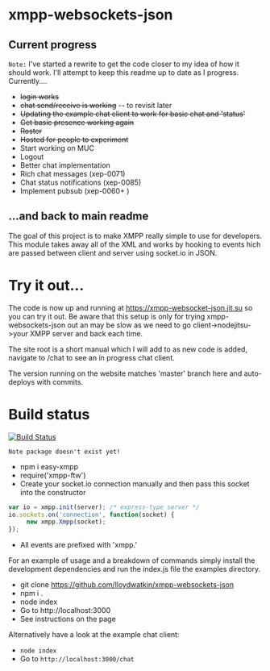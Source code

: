 # xmpp-websockets-json

## Current progress

```Note:``` I've started a rewrite to get the code closer to my idea of how it should work. 
I'll attempt to keep this readme up to date as I progress. Currently....

- <del>login works</del>
- <del>chat send/receive is working</del> -- to revisit later
- <del>Updating the example chat client to work for basic chat and 'status'</del>
- <del>Get basic presence working again</del>
- <del>Roster</del>
- <del>Hosted for people to experiment</del>
- Start working on MUC
- Logout
- Better chat implementation
- Rich chat messages (xep-0071)
- Chat status notifications (xep-0085)
- Implement pubsub (xep-0060+ )

## ...and back to main readme

The goal of this project is to make XMPP really simple to use for developers. This module takes away all of the XML and works by hooking to events hich are passed between client and server using socket.io in JSON.

# Try it out...

The code is now up and running at https://xmpp-websocket-json.jit.su so you can try it out. Be aware that this setup is only for trying xmpp-websockets-json out
 an may be slow as we need to go client->nodejitsu->your XMPP server and back each time.

The site root is a short manual which I will add to as new code is added, navigate to /chat to see an in progress chat client.

The version running on the website matches 'master' branch here and auto-deploys with commits.

# Build status

[![Build Status](https://secure.travis-ci.org/lloydwatkin/xmpp-websockets-json.png)](http://travis-ci.org/lloydwatkin/xmpp-websockets-json)

``` Note package doesn't exist yet! ```

* npm i easy-xmpp
* require('xmpp-ftw')
* Create your socket.io connection manually and then pass this socket into the constructor

```javascript
var io = xmpp.init(server); /* express-type server */
io.sockets.on('connection', function(socket) {
     new xmpp.Xmpp(socket);       
});
```
* All events are prefixed with 'xmpp.'

For an example of usage and a breakdown of commands simply install the development dependencies and run the index.js file the examples directory.

* git clone https://github.com/lloydwatkin/xmpp-websockets-json
* npm i .
* node index
* Go to http://localhost:3000
* See instructions on the page

Alternatively have a look at the example chat client:

* ```node index```
* Go to ```http://localhost:3000/chat```
